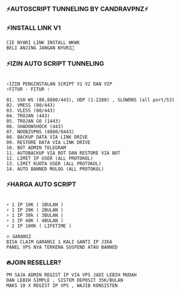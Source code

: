 ### ⚡AUTOSCRIPT TUNNELING BY CANDRAVPNZ⚡

### ⚡INSTALL LINK V1
```
CIE NYARI LINK INSTALL WKWK
BELI ANJING JANGAN NYURI🗿
```
### ⚡IZIN AUTO SCRIPT TUNNELING

```

⚡IZIN PENGINSTALAN SCRIPT V1 V2 DAN VIP
⚡FITUR - FITUR :

01. SSH WS (80,8880/443), UDP (1-2288) , SLOWDNS (all port/53)
02. VMESS (80/443)
03. VLESS (80/443)
04. TROJAN (443)
05. TROJAN GO (1443)
06. SHADOWSHOCK (443)
07. NOOBZVPNS (8880/8443)
08. BACKUP DATA VIA LINK DRIVE
09. RESTORE DATA VIA LINK DRIVE
10. BOT ADMIN TELEGRAM
11. AUTOBACKUP VIA BOT DAN RESTORE VIA BOT
12. LIMIT IP USER (ALL PROTOKOL)
13. LIMIT KUOTA USER (ALL PROTOKOL)
14. AUTO BANNED MULOG (ALL PROTOKOL)

```

### ⚡HARGA AUTO SCRIPT
```

⚡ 1 IP 10K ( 1BULAN )
⚡ 1 IP 20K ( 2BULAN )
⚡ 1 IP 30k ( 3BULAN )
⚡ 1 IP 40K ( 4BULAN )
⚡ 2 IP 100K ( LIFETIME )

🔥 GARANSI
BISA CLAIM GARANSI 1 KALI GANTI IP JIKA
PANEL VPS NYA TERKENA SUSPEND ATAU BANNED

```
### 🔥JOIN RESELLER?
```
PM SAJA ADMIN REGIST IP VIA VPS JADI LEBIH MUDAH
DAN LEBIH SIMPLE , SISTEM DEPOSIT 35K/BULAN
MAKS 10 X REGIST IP VPS , WAJIB KONSISTEN
